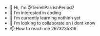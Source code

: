 - 👋 Hi, I’m @TerrellParrishPeriod7
- 👀 I’m interested in coding 
- 🌱 I’m currently learning nothinh yet
- 💞️ I’m looking to collaborate on i dont know
- 📫 How to reach me 2673235316

<!---
TerrellParrishPeriod7/TerrellParrishPeriod7 is a ✨ special ✨ repository because its `README.md` (this file) appears on your GitHub profile.
You can click the Preview link to take a look at your changes.
--->
